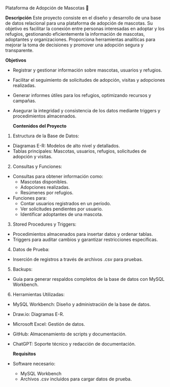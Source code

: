 Plataforma de Adopción de Mascotas 🐾

  **Descripción**
Este proyecto consiste en el diseño y desarrollo de una base de datos relacional para una plataforma de adopción de mascotas. Su objetivo es facilitar la conexión entre personas interesadas en adoptar y los refugios, gestionando eficientemente la información de mascotas, adoptantes y organizaciones. Proporciona herramientas analíticas para mejorar la toma de decisiones y promover una adopción segura y transparente.
  
  **Objetivos**
- Registrar y gestionar información sobre mascotas, usuarios y refugios.
- Facilitar el seguimiento de solicitudes de adopción, visitas y adopciones realizadas.
- Generar informes útiles para los refugios, optimizando recursos y campañas.
- Asegurar la integridad y consistencia de los datos mediante triggers y procedimientos almacenados.

  **Contenidos del Proyecto**
1. Estructura de la Base de Datos:
- Diagramas E-R: Modelos de alto nivel y detallados.
- Tablas principales: Mascotas, usuarios, refugios, solicitudes de adopción y visitas.
2. Consultas y Funciones:
- Consultas para obtener información como:
  - Mascotas disponibles.
  - Adopciones realizadas.
  - Resúmenes por refugios.
- Funciones para:
  - Contar usuarios registrados en un período.
  - Ver solicitudes pendientes por usuario.
  - Identificar adoptantes de una mascota.
3. Stored Procedures y Triggers: 
- Procedimientos almacenados para insertar datos y ordenar tablas.
- Triggers para auditar cambios y garantizar restricciones específicas.
4. Datos de Prueba:
- Inserción de registros a través de archivos .csv para pruebas.
5. Backups:
- Guía para generar respaldos completos de la base de datos con MySQL Workbench.
6. Herramientas Utilizadas:
- MySQL Workbench: Diseño y administración de la base de datos.
- Draw.io: Diagramas E-R.
- Microsoft Excel: Gestión de datos.
- GitHub: Almacenamiento de scripts y documentación.
- ChatGPT: Soporte técnico y redacción de documentación.

  **Requisitos**
- Software necesario:
  - MySQL Workbench
  - Archivos .csv incluidos para cargar datos de prueba.
